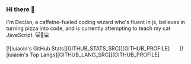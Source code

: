 ### Hi there 👋

I'm Declan, a caffeine-fueled coding wizard who's fluent in js, believes in turning pizza into code, and is currently attempting to teach my cat JavaScript. 😺🍕💻

[![iuiaoin's GitHub Stats][GITHUB_STATS_SRC]][GITHUB_PROFILE]
&nbsp;&nbsp;&nbsp;&nbsp;&nbsp;
[![iuiaoin's Top Langs][GITHUB_LANG_SRC]][GITHUB_PROFILE]